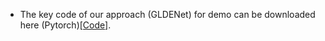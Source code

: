 
- The key code of our approach (GLDENet) for demo can be downloaded here (Pytorch)[[Code]](https://github.com/ZhaohuiZhang0809/WS-SAM).
